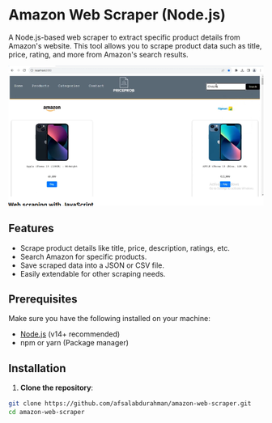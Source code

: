 
# Amazon Web Scraper (Node.js)

A Node.js-based web scraper to extract specific product details from Amazon's website. This tool allows you to scrape product data such as title, price, rating, and more from Amazon's search results.

![Scraper Screenshot](Web-scraping-with-JavaScript-YouTube-03-10-2025_12_39_PM.png) 

## Features

- Scrape product details like title, price, description, ratings, etc.
- Search Amazon for specific products.
- Save scraped data into a JSON or CSV file.
- Easily extendable for other scraping needs.

## Prerequisites

Make sure you have the following installed on your machine:

- [Node.js](https://nodejs.org/) (v14+ recommended)
- npm or yarn (Package manager)

## Installation

1. **Clone the repository**:

```bash
git clone https://github.com/afsalabdurahman/amazon-web-scraper.git
cd amazon-web-scraper
